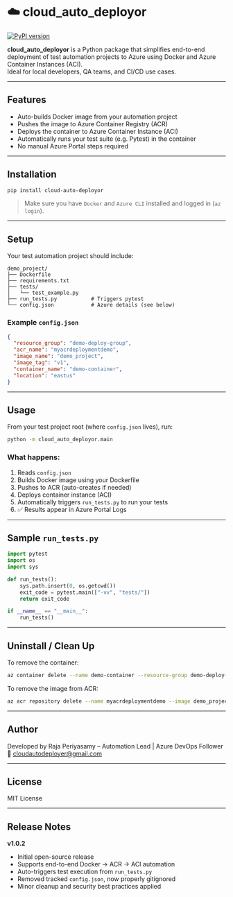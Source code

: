 
# ☁️ cloud_auto_deployor

[![PyPI version](https://badge.fury.io/py/cloud-auto-deployor.svg)](https://pypi.org/project/cloud-auto-deployor/)

**cloud_auto_deployor** is a Python package that simplifies end-to-end deployment of test automation projects to Azure using Docker and Azure Container Instances (ACI).  
Ideal for local developers, QA teams, and CI/CD use cases.

---

##  Features

* Auto-builds Docker image from your automation project
* Pushes the image to Azure Container Registry (ACR)
* Deploys the container to Azure Container Instance (ACI)
* Automatically runs your test suite (e.g. Pytest) in the container
* No manual Azure Portal steps required

---

##  Installation

```bash
pip install cloud-auto-deployor
```

> Make sure you have `Docker` and `Azure CLI` installed and logged in (`az login`).

---

##  Setup

Your test automation project should include:

```
demo_project/
├── Dockerfile
├── requirements.txt
├── tests/
│   └── test_example.py
├── run_tests.py           # Triggers pytest
└── config.json            # Azure details (see below)
```

###  Example `config.json`

```json
{
  "resource_group": "demo-deploy-group",
  "acr_name": "myacrdeploymentdemo",
  "image_name": "demo_project",
  "image_tag": "v1",
  "container_name": "demo-container",
  "location": "eastus"
}
```

---

##  Usage

From your test project root (where `config.json` lives), run:

```bash
python -m cloud_auto_deployor.main
```

### What happens:

1. Reads `config.json`
2. Builds Docker image using your Dockerfile
3. Pushes to ACR (auto-creates if needed)
4. Deploys container instance (ACI)
5. Automatically triggers `run_tests.py` to run your tests
6. ✅ Results appear in Azure Portal Logs

---

##  Sample `run_tests.py`

```python
import pytest
import os
import sys

def run_tests():
    sys.path.insert(0, os.getcwd())
    exit_code = pytest.main(["-vv", "tests/"])
    return exit_code

if __name__ == "__main__":
    run_tests()
```

---

##  Uninstall / Clean Up

To remove the container:

```bash
az container delete --name demo-container --resource-group demo-deploy-group --yes
```

To remove the image from ACR:

```bash
az acr repository delete --name myacrdeploymentdemo --image demo_project:v1 --yes
```

---

##  Author

Developed by Raja Periyasamy – Automation Lead | Azure DevOps Follower  
📧 [cloudautodeployer@gmail.com](mailto:cloudautodeployer@gmail.com)

---

##  License

MIT License

---

##  Release Notes

**v1.0.2**
- Initial open-source release
- Supports end-to-end Docker → ACR → ACI automation
- Auto-triggers test execution from `run_tests.py`
- Removed tracked `config.json`, now properly gitignored
- Minor cleanup and security best practices applied
